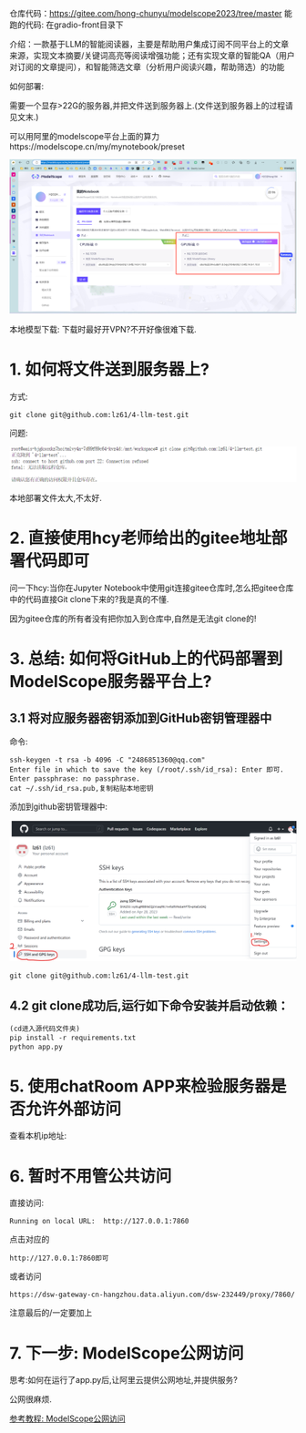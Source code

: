 仓库代码：https://gitee.com/hong-chunyu/modelscope2023/tree/master
能跑的代码: 在gradio-front目录下

介绍：一款基于LLM的智能阅读器，主要是帮助用户集成订阅不同平台上的文章来源，实现文本摘要/关键词高亮等阅读增强功能；还有实现文章的智能QA（用户对订阅的文章提问），和智能筛选文章（分析用户阅读兴趣，帮助筛选）的功能

如何部署:

需要一个显存>22G的服务器,并把文件送到服务器上.(文件送到服务器上的过程请见文末.)

可以用阿里的modelscope平台上面的算力https://modelscope.cn/my/mynotebook/preset	

![image-20231222194514143](Pics/image-20231222194514143.png)

本地模型下载: 下载时最好开VPN?不开好像很难下载.

# 1. 如何将文件送到服务器上?

方式:

```
git clone git@github.com:lz61/4-llm-test.git
```

问题:

![image-20231224204800396](Pics/image-20231224204800396.png)

本地部署文件太大,不太好.

# 2. 直接使用hcy老师给出的gitee地址部署代码即可

问一下hcy:当你在Jupyter Notebook中使用git连接gitee仓库时,怎么把gitee仓库中的代码直接Git clone下来的?我是真的不懂.

因为gitee仓库的所有者没有把你加入到仓库中,自然是无法git clone的!



# 3. 总结: 如何将GitHub上的代码部署到ModelScope服务器平台上?

## 3.1 将对应服务器密钥添加到GitHub密钥管理器中

命令:

```
ssh-keygen -t rsa -b 4096 -C "2486851360@qq.com"
Enter file in which to save the key (/root/.ssh/id_rsa): Enter 即可.
Enter passphrase: no passphrase.
cat ~/.ssh/id_rsa.pub,复制粘贴本地密钥
```

添加到github密钥管理器中:

![image-20230429090637018](Pics/image-20230429090637018.png)

```
git clone git@github.com:lz61/4-llm-test.git
```



## 4.2 git clone成功后,运行如下命令安装并启动依赖：

```
(cd进入源代码文件夹)
pip install -r requirements.txt
python app.py
```

# 5. 使用chatRoom APP来检验服务器是否允许外部访问

查看本机ip地址: 

# 6. 暂时不用管公共访问

直接访问:

```
Running on local URL:  http://127.0.0.1:7860
```

点击对应的

```
http://127.0.0.1:7860即可
```

或者访问

```
https://dsw-gateway-cn-hangzhou.data.aliyun.com/dsw-232449/proxy/7860/
```

注意最后的/一定要加上 

# 7. 下一步: ModelScope公网访问

思考:如何在运行了app.py后,让阿里云提供公网地址,并提供服务?

公网很麻烦.

[参考教程: ModelScope公网访问](https://developer.aliyun.com/ask/534353#:~:text=%E8%AE%BE%E7%BD%AE%E5%85%AC%E5%85%B1%20IP%20%E6%88%96%E5%9F%9F%E5%90%8D%EF%BC%9A%E4%B8%BA%20ModelScope%20Notebook%20%E6%9C%8D%E5%8A%A1%E8%AE%BE%E7%BD%AE%E4%B8%80%E4%B8%AA%E5%85%AC%E5%85%B1%20IP%20%E5%9C%B0%E5%9D%80%E6%88%96%E5%9F%9F%E5%90%8D%E3%80%82,Notebook%20%E6%9C%8D%E5%8A%A1%EF%BC%9A%E7%A1%AE%E4%BF%9D%20ModelScope%20Notebook%20%E6%9C%8D%E5%8A%A1%E5%B7%B2%E7%BB%8F%E5%90%AF%E5%8A%A8%E5%B9%B6%E6%AD%A3%E5%9C%A8%E7%9B%91%E5%90%AC%E6%8C%87%E5%AE%9A%E7%9A%84%E7%AB%AF%E5%8F%A3%E3%80%82%20%E6%82%A8%E5%8F%AF%E4%BB%A5%E4%BD%BF%E7%94%A8%E9%80%82%E5%BD%93%E7%9A%84%E5%91%BD%E4%BB%A4%E6%88%96%E8%84%9A%E6%9C%AC%E6%9D%A5%E5%90%AF%E5%8A%A8%20Notebook%20%E6%9C%8D%E5%8A%A1%EF%BC%8C%E5%B9%B6%E7%A1%AE%E4%BF%9D%E5%AE%83%E4%B8%80%E7%9B%B4%E5%9C%A8%E8%BF%90%E8%A1%8C%E3%80%82)
